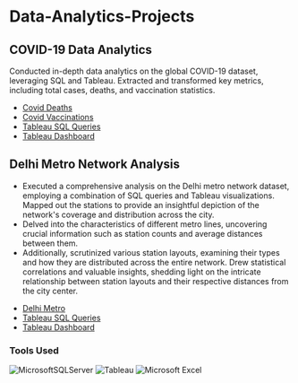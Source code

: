 # Data-Analytics-Projects

## COVID-19 Data Analytics
Conducted in-depth data analytics on the global COVID-19 dataset, leveraging SQL and Tableau. Extracted and transformed key metrics, including total cases, deaths, and vaccination statistics.

- [Covid Deaths](https://github.com/Harshal210703/Data-Analytics-Projects/blob/main/CovidDeaths.sql)
- [Covid Vaccinations](https://github.com/Harshal210703/Data-Analytics-Projects/blob/main/CovidVaccinations.sql)
- [Tableau SQL Queries](https://github.com/Harshal210703/Data-Analytics-Projects/blob/main/Tableau%20COVID%20Project%20SQL%20Queries.sql)
- [Tableau Dashboard](https://public.tableau.com/views/COVID-19DataAnalyticsProject_17065527038670/Dashboard1?:language=en-US&publish=yes&:display_count=n&:origin=viz_share_link)



## Delhi Metro Network Analysis
* Executed a comprehensive analysis on the Delhi metro network dataset, employing a combination of SQL queries and Tableau visualizations. Mapped out the stations to provide an insightful depiction of the network's coverage and distribution across the city. 
* Delved into the characteristics of different metro lines, uncovering crucial information such as station counts and average distances between them. 
* Additionally, scrutinized various station layouts, examining their types and how they are distributed across the entire network. 
Drew statistical correlations and valuable insights, shedding light on the intricate relationship between station layouts and their respective distances from the city center.

- [Delhi Metro](https://github.com/Harshal210703/Data-Analytics-Projects/blob/main/DelhiMetro.sql)
- [Tableau SQL Queries](https://github.com/Harshal210703/Data-Analytics-Projects/blob/main/Tableau%20Metro%20Project%20SQL%20Queries.sql)
- [Tableau Dashboard](https://public.tableau.com/views/DelhiMetroNetworkDataAnalyticsProject/Dashboard1?:language=en-US&publish=yes&:display_count=n&:origin=viz_share_link)

### Tools Used 
<p align="left">
<img src="https://img.shields.io/badge/Microsoft%20SQL%20Server-CC2927?style=for-the-badge&logo=microsoft%20sql%20server&logoColor=white" alt="MicrosoftSQLServer"/ />
<img src="https://img.shields.io/badge/Tableau-E97627?style=for-the-badge&logo=Tableau&logoColor=white" alt="Tableau"/ />
<img src="https://img.shields.io/badge/Microsoft_Excel-217346?style=for-the-badge&logo=microsoft-excel&logoColor=white" alt="Microsoft Excel"/ />
</p>
